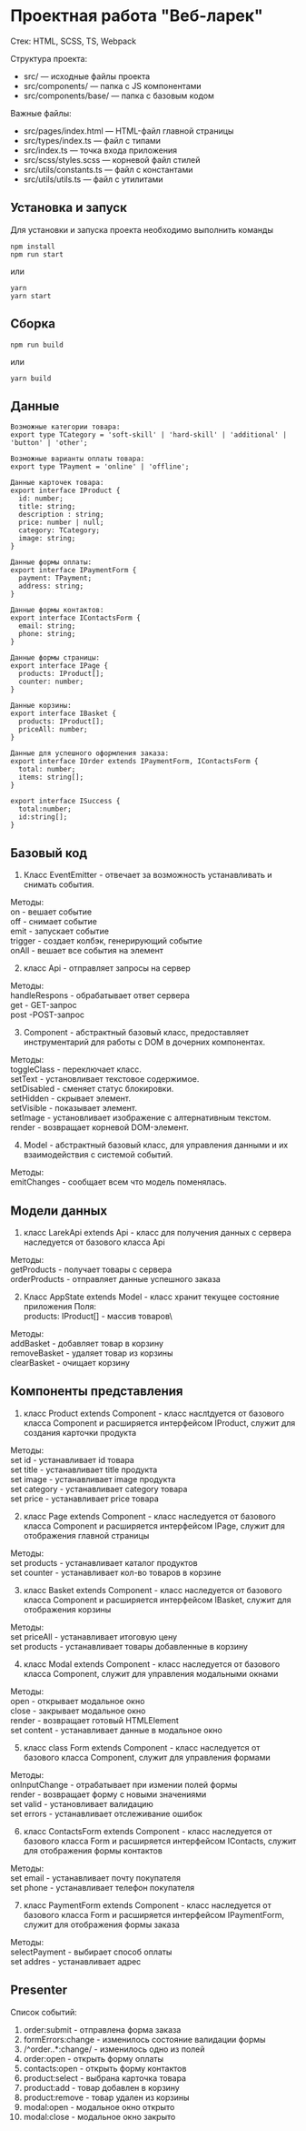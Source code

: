 # Проектная работа "Веб-ларек"

Стек: HTML, SCSS, TS, Webpack

Структура проекта:
- src/ — исходные файлы проекта
- src/components/ — папка с JS компонентами
- src/components/base/ — папка с базовым кодом

Важные файлы:
- src/pages/index.html — HTML-файл главной страницы
- src/types/index.ts — файл с типами
- src/index.ts — точка входа приложения
- src/scss/styles.scss — корневой файл стилей
- src/utils/constants.ts — файл с константами
- src/utils/utils.ts — файл с утилитами

## Установка и запуск
Для установки и запуска проекта необходимо выполнить команды

```
npm install
npm run start
```

или

```
yarn
yarn start
```
## Сборка

```
npm run build
```

или

```
yarn build
```
## Данные

```
Возможные категории товара:
export type TCategory = 'soft-skill' | 'hard-skill' | 'additional' | 'button' | 'other';

Возможные варианты оплаты товара:
export type TPayment = 'online' | 'offline';

Данные карточек товара:
export interface IProduct {
  id: number;
  title: string; 
  description : string; 
  price: number | null; 
  category: TCategory;
  image: string; 
}

Данные формы оплаты:
export interface IPaymentForm {
  payment: TPayment; 
  address: string;
}

Данные формы контактов:
export interface IContactsForm { 
  email: string;
  phone: string;
}

Данные формы страницы:
export interface IPage {
  products: IProduct[];
  counter: number;
}

Данные корзины:
export interface IBasket { 
  products: IProduct[];
  priceAll: number;
}

Данные для успешного оформления заказа:
export interface IOrder extends IPaymentForm, IContactsForm {
  total: number;
  items: string[];
}

export interface ISuccess {
  total:number; 
  id:string[];
}

```

## Базовый код
1) Класс EventEmitter - отвечает за возможность устанавливать и снимать события.

Методы: \
on - вешает событие\
off - снимает событие\
emit - запускает событие\
trigger - создает колбэк, генерирующий событие\
onAll - вешает все события на элемент  

2) класс Api - отправляет запросы на сервер

Методы: \
handleRespons - обрабатывает ответ сервера\
get - GET-запрос\
post -POST-запрос  

3) Component<T> - абстрактный базовый класс, предоставляет инструментарий для работы с DOM в дочерних компонентах. 

Методы:\
toggleClass - переключает класс.\
setText - установливает текстовое содержимое.\
setDisabled - сменяет статус блокировки.\
setHidden - скрывает элемент.\
setVisible - показывает элемент.\
setImage - установливает изображение с алтернативным текстом.\
render - возвращает корневой DOM-элемент.  

4) Model<T> - абстрактный базовый класс, для управления данными и их взаимодействия с системой событий.

Методы:\
emitChanges - cообщает всем что модель поменялась.  

## Модели данных

1) класс LarekApi extends Api - класс для получения данных с сервера наследуется от базового класса Api

Методы:\
getProducts - получает товары с сервера\
orderProducts - отправляет данные успешного заказа   

2) Класс AppState extends Model<T> - класс хранит текущее состояние приложения
Поля:\
products: IProduct[] - массив товаров\

Методы:\
addBasket - добавляет товар в корзину\
removeBasket - удаляет товар из корзины\
clearBasket - очищает корзину   


## Компоненты представления
1) класс Product extends Component<IProduct> - класс наслtдуется от базового класса Component<T> и расширяется интерфейсом IProduct, служит для создания карточки продукта

Методы:\
set id - устанавливает id товара\
set title - устанавливает title продукта\
set image - устанавливает image продукта\
set category - устанавливает category товара\
set price - устанавливает price товара  

2) класс Page extends Component<IPage> - класс наследуется от базового класса Component<T> и расширяется интерфейсом IPage, служит для отображения главной страницы

Методы:\
set products - устанавливает каталог продуктов\
set counter - устанавливает кол-во товаров в корзине  

3) класс Basket extends Component<IBasket> - класс наследуется от базового класса Component<T> и расширяется интерфейсом IBasket, служит для отображения корзины

Методы:\
set priceAll - устанавливает итоговую цену\
set products - устанавливает товары добавленные в корзину  

4) класс Modal<T> extends Component<T> - класс наследуется от базового класса Component<T>, служит для управления модальными окнами

Методы:\
open - открывает модальное окно\
close - закрывает модальное окно\
render - возвращает готовый HTMLElement\
set content - устанавливает данные в модальное окно  

5) класс class Form<T> extends Component<T> - класс наследуется от базового класса Component<T>, служит для управления формами

Методы:\
onInputChange - отрабатывает при измении полей формы\
render - возвращает форму с новыми значениями\
set valid - установливает валидацию \
set errors - устанавливает отслеживание ошибок  

6) класс ContactsForm extends Component<IContacts> - класс наследуется от базового класса Form<T> и расширяется интерфейсом IContacts, служит для отображения формы контактов

Методы:\
set email - устанавливает почту покупателя\
set phone - устанавливает телефон покупателя  

7) класс PaymentForm extends Component<IPaymentForm> - класс наследуется от базового класса Form<T> и расширяется интерфейсом IPaymentForm, служит для отображения формы заказа

Методы:  
selectPayment - выбирает способ оплаты\
set addres - устанавливает адрес  

## Presenter

Список событий:  
1) order:submit - отправлена форма заказа
2) formErrors:change - изменилось состояние валидации формы
3) /^order\..*:change/ - изменилось одно из полей
4) order:open - открыть форму оплаты
5) contacts:open - открыть форму контактов
6) product:select - выбрана карточка товара
7) product:add - товар добавлен в корзину
8) product:remove - товар удален из корзины
9) modal:open - модальное окно открыто
10) modal:close - модальное окно закрыто
